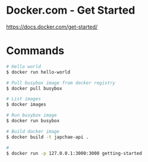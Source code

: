 # Docker.com - Get Started

https://docs.docker.com/get-started/

# Commands

```sh
# Hello world
$ docker run hello-world

# Pull busybox image from docker registry
$ docker pull busybox

# List images
$ docker images

# Run busybox image
$ docker run busybox

# Build docker image
$ docker build -t japchae-api .

#
$ docker run -p 127.0.0.1:3000:3000 getting-started

```